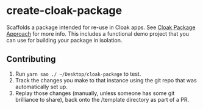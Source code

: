 # create-cloak-package

Scaffolds a package intended for re-use in Cloak apps.  See [Cloak Package Approach](https://bukwild.slab.com/posts/cloak-package-approach-arp4lcrr) for more info.  This includes a functional demo project that you can use for building your package in isolation.

## Contributing

1. Run `yarn sao ./ ~/Desktop/cloak-package` to test.
2. Track the changes you make to that instance using the git repo that was automatically set up.
3. Replay those changes (manually, unless someone has some git brilliance to share), back onto the /template directory as part of a PR.
